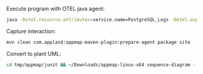 Execute program with OTEL java agent:
```bash
java -Dotel.resource.attributes=service.name=PostgreSQL_Logs -Dotel.exporter.otlp.protocol=grpc -Dotel.exporter.otlp.endpoint=http://127.0.0.1:4317 -Dotel.logs.exporter=otlp -Dotel.instrumentation.logback-appender.experimental.capture-key-value-pair-attributes=true -Dotel.instrumentation.logback-appender.experimental.capture-logger-context-attributes=true -javaagent:opentelemetry-javaagent-2.7.0.jar -jar target/pglogparser-1.0-SNAPSHOT.jar ~/database/log
```

Capture interaction:
```bash
mvn clean com.appland:appmap-maven-plugin:prepare-agent package site
```

Convert to plant UML:
```bash
cd tmp/appmap/junit && ~/Downloads/appmap-linux-x64 sequence-diagram --expand package:com/github/isuhorukov/log/watcher -f plantuml *.appmap.json
```

